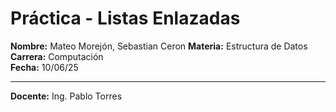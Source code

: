 # **Práctica - Listas Enlazadas**
**Nombre:** Mateo Morejón, Sebastian Ceron 
**Materia:** Estructura de Datos  
**Carrera:** Computación  
**Fecha:** 10/06/25  

---


**Docente:** Ing. Pablo Torres  
